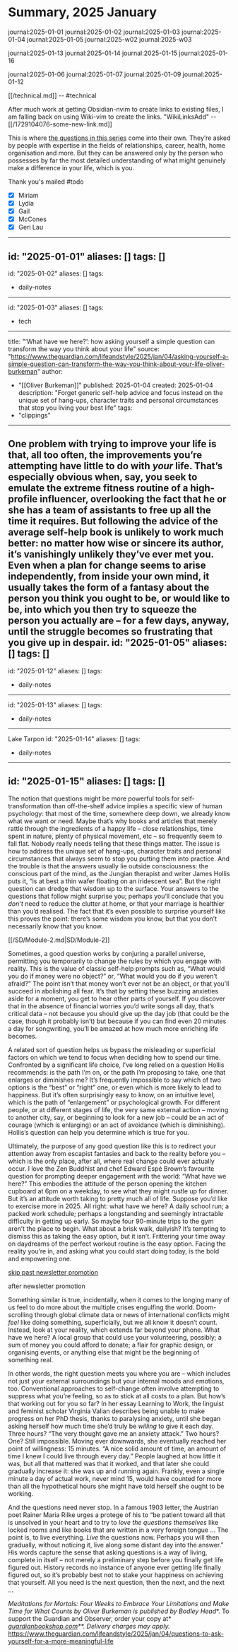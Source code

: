 # Summary, 2025 January

journal:2025-01-01
journal:2025-01-02
journal:2025-01-03
journal:2025-01-04
journal:2025-01-05
journal:2025-w02
journal:2025-w03

journal:2025-01-13
journal:2025-01-14
journal:2025-01-15
journal:2025-01-16

journal:2025-01-06
journal:2025-01-07
journal:2025-01-09
journal:2025-01-12

[[/technical.md]] -- #technical

After much work at getting Obsidian-nvim to create links to existing files, I am falling back on using Wiki-vim to create the links. "WikiLinksAdd" -- [[/1729104076-some-new-link.md]] 

This is where [the questions in this series](https://www.theguardian.com/lifeandstyle/series/questions-for-a-better-life-a-self-improvement-special) come into their own. They’re asked by people with expertise in the fields of relationships, career, health, home organisation and more. But they can be answered only by the person who possesses by far the most detailed understanding of what might genuinely make a difference in your life, which is you.

Thank you's mailed #todo

- [x] Miriam
- [x] Lydia
- [x] Gail
- [x] McCones
- [x] Geri Lau

---
id: "2025-01-01"
aliases: []
tags: []
---
id: "2025-01-02"
aliases: []
tags:
  - daily-notes
---
id: "2025-01-03"
aliases: []
tags:
  - tech
---
title: "‘What have we here?’: how asking yourself a simple question can transform the way you think about your life"
source: "https://www.theguardian.com/lifeandstyle/2025/jan/04/asking-yourself-a-simple-question-can-transform-the-way-you-think-about-your-life-oliver-burkeman"
author:
  - "[[Oliver Burkeman]]"
published: 2025-01-04
created: 2025-01-04
description: "Forget generic self-help advice and focus instead on the unique set of hang-ups, character traits and personal circumstances that stop you living your best life"
tags:
  - "clippings"
---
One problem with trying to improve your life is that, all too often, the improvements you’re attempting have little to do with *your* life. That’s especially obvious when, say, you seek to emulate the extreme fitness routine of a high-profile influencer, overlooking the fact that he or she has a team of assistants to free up all the time it requires. But following the advice of the average self-help book is unlikely to work much better: no matter how wise or sincere its author, it’s vanishingly unlikely they’ve ever met you. Even when a plan for change seems to arise independently, from inside your own mind, it usually takes the form of a fantasy about the person you think you ought to be, or would like to be, into which you then try to squeeze the person you actually are – for a few days, anyway, until the struggle becomes so frustrating that you give up in despair.
id: "2025-01-05"
aliases: []
tags: []
---
id: "2025-01-12"
aliases: []
tags:
  - daily-notes
---
id: "2025-01-13"
aliases: []
tags:
  - daily-notes
---
Lake Tarpon
id: "2025-01-14"
aliases: []
tags:
  - daily-notes
---
id: "2025-01-15"
aliases: []
tags: []
---

The notion that questions might be more powerful tools for self-transformation than off-the-shelf advice implies a specific view of human psychology: that most of the time, somewhere deep down, we already know what we want or need. Maybe that’s why books and articles that merely rattle through the ingredients of a happy life – close relationships, time spent in nature, plenty of physical movement, etc – so frequently seem to fall flat. Nobody really needs telling that these things matter. The issue is how to address the unique set of hang-ups, character traits and personal circumstances that always seem to stop you putting them into practice. And the trouble is that the answers usually lie outside consciousness: the conscious part of the mind, as the Jungian therapist and writer James Hollis puts it, “is at best a thin wafer floating on an iridescent sea”. But the right question can dredge that wisdom up to the surface. Your answers to the questions that follow might surprise you; perhaps you’ll conclude that you *don’t* need to reduce the clutter at home, or that your marriage is healthier than you’d realised. The fact that it’s even possible to surprise yourself like this proves the point: there’s some wisdom you know, but that you don’t necessarily know that you know.

[[/SD/Module-2.md|SD/Module-2]]

Sometimes, a good question works by conjuring a parallel universe, permitting you temporarily to change the rules by which you engage with reality. This is the value of classic self-help prompts such as, “What would you do if money were no object?” or, “What would you do if you weren’t afraid?” The point isn’t that money won’t ever not be an object, or that you’ll succeed in abolishing all fear. It’s that by setting these buzzing anxieties aside for a moment, you get to hear other parts of yourself. If you discover that in the absence of financial worries you’d write songs all day, that’s critical data – not because you should give up the day job (that could be the case, though it probably isn’t) but because if you can find even 20 minutes a day for songwriting, you’ll be amazed at how much more enriching life becomes.

A related sort of question helps us bypass the misleading or superficial factors on which we tend to focus when deciding how to spend our time. Confronted by a significant life choice, I’ve long relied on a question Hollis recommends: is the path I’m on, or the path I’m proposing to take, one that enlarges or diminishes me? It’s frequently impossible to say which of two options is the “best” or “right” one, or even which is more likely to lead to happiness. But it’s often surprisingly easy to know, on an intuitive level, which is the path of “enlargement” or psychological growth. For different people, or at different stages of life, the very same external action – moving to another city, say, or beginning to look for a new job – could be an act of courage (which is enlarging) or an act of avoidance (which is diminishing). Hollis’s question can help you determine which is true for you.

Ultimately, the purpose of any good question like this is to redirect your attention away from escapist fantasies and back to the reality before you – which is the only place, after all, where real change could ever actually occur. I love the Zen Buddhist and chef Edward Espé Brown’s favourite question for prompting deeper engagement with the world: “What have we here?” This embodies the attitude of the person opening the kitchen cupboard at 6pm on a weekday, to see what they might rustle up for dinner. But it’s an attitude worth taking to pretty much all of life. Suppose you’d like to exercise more in 2025. All right: what have we here? A daily school run; a packed work schedule; perhaps a longstanding and seemingly intractable difficulty in getting up early. So maybe four 90-minute trips to the gym aren’t the place to begin. What about a brisk walk, dailyish? It’s tempting to dismiss this as taking the easy option, but it isn’t. Frittering your time away on daydreams of the perfect workout routine is the easy option. Facing the reality you’re in, and asking what you could start doing today, is the bold and empowering one.

[skip past newsletter promotion](https://www.theguardian.com/lifeandstyle/2025/jan/04/#EmailSignup-skip-link-7)

after newsletter promotion

Something similar is true, incidentally, when it comes to the longing many of us feel to do more about the multiple crises engulfing the world. Doom-scrolling through global climate data or news of international conflicts might *feel* like doing something, superficially, but we all know it doesn’t count. Instead, look at your reality, which extends far beyond your phone. What have we here? A local group that could use your volunteering, possibly; a sum of money you could afford to donate; a flair for graphic design, or organising events, or anything else that might be the beginning of something real.

In other words, the right question meets you where you are – which includes not just your external surroundings but your internal moods and emotions, too. Conventional approaches to self-change often involve attempting to suppress what you’re feeling, so as to stick at all costs to a plan. But how’s that working out for you so far? In her essay Learning to Work, the linguist and feminist scholar Virginia Valian describes being unable to make progress on her PhD thesis, thanks to paralysing anxiety, until she began asking herself how much time she’d truly be *willing* to give it each day. Three hours? “The very thought gave me an anxiety attack.” Two hours? One? Still impossible. Moving ever downwards, she eventually reached her point of willingness: 15 minutes. “A nice solid amount of time, an amount of time I knew I could live through every day.” People laughed at how little it was, but all that mattered was that it worked, and that later she could gradually increase it: she was up and running again. Frankly, even a single minute a day of actual work, never mind 15, would have counted for more than all the hypothetical hours she might have told herself she ought to be working.

And the questions need never stop. In a famous 1903 letter, the Austrian poet Rainer Maria Rilke urges a protege of his to “be patient toward all that is unsolved in your heart and to try to *love the questions themselves* like locked rooms and like books that are written in a very foreign tongue … The point is, to live everything. *Live* the questions now. Perhaps you will then gradually, without noticing it, live along some distant day into the answer.” His words capture the sense that asking questions is a way of living, complete in itself – not merely a preliminary step before you finally get life figured out. History records no instance of anyone ever getting life finally figured out, so it’s probably best not to stake your happiness on achieving that yourself. All you need is the next question, then the next, and the next …

*Meditations for Mortals: Four Weeks to Embrace Your Limitations and Make Time for What Counts* *by Oliver Burkeman is published by* *Bodley Head**. To support the Guardian and Observer, order your copy at* *[guardianbookshop.com](https://www.guardianbookshop.com/meditations-for-mortals-9781847927613/?utm_source=editoriallink&amp;utm_medium=merch&amp;utm_campaign=article)**. Delivery charges may apply.*
https://www.theguardian.com/lifeandstyle/2025/jan/04/questions-to-ask-yourself-for-a-more-meaningful-life

